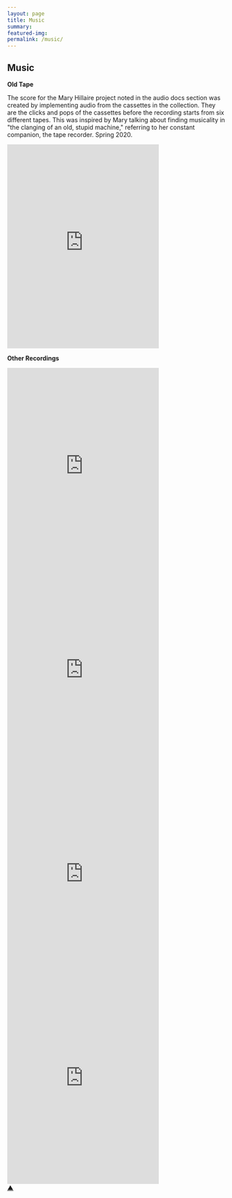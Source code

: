 ```yaml
---
layout: page
title: Music
summary: 
featured-img:
permalink: /music/
---
```


## Music

**Old Tape**

The score for the Mary Hillaire project noted in the audio docs section was created by implementing audio from the cassettes in the collection. They are the clicks and pops of the cassettes before the recording starts from six different tapes. This was inspired by Mary talking about finding musicality in "the clanging of an old, stupid machine," referring to her constant companion, the tape recorder. Spring 2020.

<div class="iframe-container">
  <iframe style="border: 0; width: 350px; height: 470px;" src="https://bandcamp.com/EmbeddedPlayer/album=3177900943/size=large/bgcol=ffffff/linkcol=0687f5/tracklist=false/transparent=true/" seamless><a href="https://andrewweymouth.bandcamp.com/album/old-tape">Old Tape by Andrew Weymouth</a></iframe>
</div>

**Other Recordings** 

<div class="iframe-container">
  <iframe style="border: 0; width: 350px; height: 470px;" src="https://bandcamp.com/EmbeddedPlayer/album=3005609728/size=large/bgcol=ffffff/linkcol=0687f5/tracklist=false/transparent=true/" seamless><a href="https://andrewweymouth.bandcamp.com/album/corsage">Corsage by Andrew Weymouth</a></iframe>
</div>

<div class="iframe-container">
  <iframe style="border: 0; width: 350px; height: 470px;" src="https://bandcamp.com/EmbeddedPlayer/album=2399246472/size=large/bgcol=ffffff/linkcol=0687f5/tracklist=false/transparent=true/" seamless><a href="https://andrewweymouth.bandcamp.com/album/i-held-the-hand-of-death-2">I Held The Hand Of Death by Andrew Weymouth</a></iframe>
</div>

<div class="iframe-container">
  <iframe style="border: 0; width: 350px; height: 470px;" src="https://bandcamp.com/EmbeddedPlayer/album=2711874688/size=large/bgcol=ffffff/linkcol=0687f5/tracklist=false/transparent=true/" seamless><a href="https://andrewweymouth.bandcamp.com/album/disobey-the-laws-of-nature">Disobey the Laws of Nature by Andrew Weymouth</a></iframe>
</div>

<div class="iframe-container">
  <iframe style="border: 0; width: 350px; height: 470px;" src="https://bandcamp.com/EmbeddedPlayer/album=1275059387/size=large/bgcol=ffffff/linkcol=0687f5/tracklist=false/transparent=true/" seamless><a href="https://100tacks.bandcamp.com/album/100-tacks-soundtrack">100 Tacks Soundtrack by 100 Tacks</a></iframe>
</div>

<div class="page-up-arrow">
  <a href="#top">&#9650;</a>
</div>
